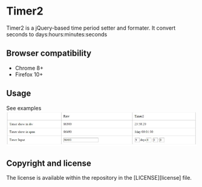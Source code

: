 Timer2
=======

Timer2 is a jQuery-based time period setter and formater.
It convert seconds to days:hours:minutes:seconds

Browser compatibility
---------------------
* Chrome 8+
* Firefox 10+

Usage
-----
See examples
![example](examples/example.jpg)

Copyright and license
---------------------
The license is available within the repository in the [LICENSE][license] file.
